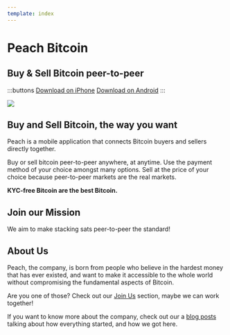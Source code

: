 ```yaml
---
template: index
---
```

<!-- teaser -->
# Peach Bitcoin

## Buy & Sell Bitcoin <span>peer-to-peer</span>

:::buttons
[Download on iPhone]($iosUrl$)
[Download on Android]($androidUrl$)
:::

![](/img/phones.png)

<!-- top -->
## Buy and Sell Bitcoin, the way you want

Peach is a mobile application that connects Bitcoin buyers and sellers directly together.

Buy or sell bitcoin peer-to-peer anywhere, at anytime.
Use the payment method of your choice amongst many options.
Sell at the price of your choice because peer-to-peer markets are the real markets.

**KYC-free Bitcoin are the best Bitcoin.**

<!-- mission -->
## Join our Mission

We aim to make stacking sats peer-to-peer the standard!

<!-- about  -->
## About Us

Peach, the company, is born from people who believe in the hardest money that has ever existed, and want to make it accessible to the whole world without compromising the fundamental aspects of Bitcoin.

Are you one of those? Check out our [Join Us](/join-us/) section, maybe we can work together!

If you want to know more about the company, check out our a [blog posts](/blog/) talking about how everything started, and how we got here.
